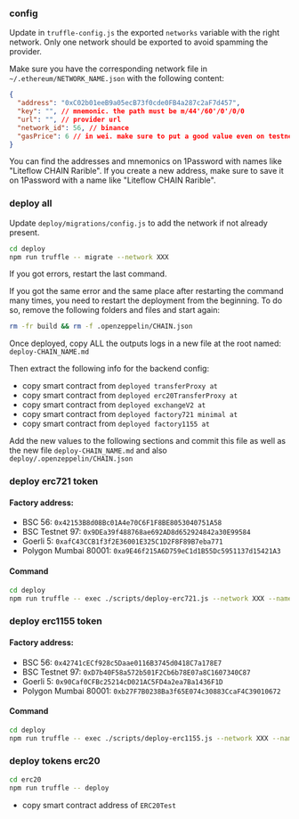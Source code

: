 ### config

Update in `truffle-config.js` the exported `networks` variable with the right network. Only one network should be exported to avoid spamming the provider.

Make sure you have the corresponding network file in `~/.ethereum/NETWORK_NAME.json` with the following content:

```json
{
  "address": "0xC02b01eeB9a05ecB73f0cde0FB4a287c2aF7d457",
  "key": "", // mnemonic. the path must be m/44'/60'/0'/0/0
  "url": "", // provider url
  "network_id": 56, // binance
  "gasPrice": 6 // in wei. make sure to put a good value even on testnet, not too low and not too high!
}
```

You can find the addresses and mnemonics on 1Password with names like "Liteflow CHAIN Rarible".
If you create a new address, make sure to save it on 1Password with a name like "Liteflow CHAIN Rarible".

### deploy all

Update `deploy/migrations/config.js` to add the network if not already present.

```bash
cd deploy
npm run truffle -- migrate --network XXX
```

If you got errors, restart the last command.

If you got the same error and the same place after restarting the command many times, you need to restart the deployment from the beginning.
To do so, remove the following folders and files and start again:

```bash
rm -fr build && rm -f .openzeppelin/CHAIN.json
```

Once deployed, copy ALL the outputs logs in a new file at the root named: `deploy-CHAIN_NAME.md`

Then extract the following info for the backend config:

- copy smart contract from `deployed transferProxy at`
- copy smart contract from `deployed erc20TransferProxy at`
- copy smart contract from `deployed exchangeV2 at`
- copy smart contract from `deployed factory721 minimal at`
- copy smart contract from `deployed factory1155 at`

Add the new values to the following sections and commit this file as well as the new file `deploy-CHAIN_NAME.md` and also `deploy/.openzeppelin/CHAIN.json`

### deploy erc721 token

#### Factory address:

- BSC 56: `0x42153B8d08Bc01A4e70C6F1F8BE8053040751A58`
- BSC Testnet 97: `0x9DEa39f488768ae692AD8d652924842a30E99584`
- Goerli 5: `0xafC43CCB1f3f2E36001E325C1D2F8F89B7eba771`
- Polygon Mumbai 80001: `0xa9E46f215A6D759eC1d1B55Dc5951137d15421A3`

#### Command

```bash
cd deploy
npm run truffle -- exec ./scripts/deploy-erc721.js --network XXX --name "Weentar ERC721" --symbol WNTR721 --baseURI ipfs:/ --factoryAddress 0x42153B8d08Bc01A4e70C6F1F8BE8053040751A58
```

### deploy erc1155 token

#### Factory address:

- BSC 56: `0x42741cECf928c5Daae0116B3745d0418C7a178E7`
- BSC Testnet 97: `0xD7b40F58a572b501F2Cb6b78E07a8C1607340C87`
- Goerli 5: `0x90Caf0CFBc25214cD021AC5FD4a2ea7Ba1436F1D`
- Polygon Mumbai 80001: `0xb27F7B0238Ba3f65E074c30883CcaF4C39010672`

#### Command

```bash
cd deploy
npm run truffle -- exec ./scripts/deploy-erc1155.js --network XXX --name "Weentar ERC1155" --symbol WNTR1155 --baseURI ipfs:/ --factoryAddress 0x42741cECf928c5Daae0116B3745d0418C7a178E7
```

### deploy tokens erc20

```bash
cd erc20
npm run truffle -- deploy
```

- copy smart contract address of `ERC20Test`
